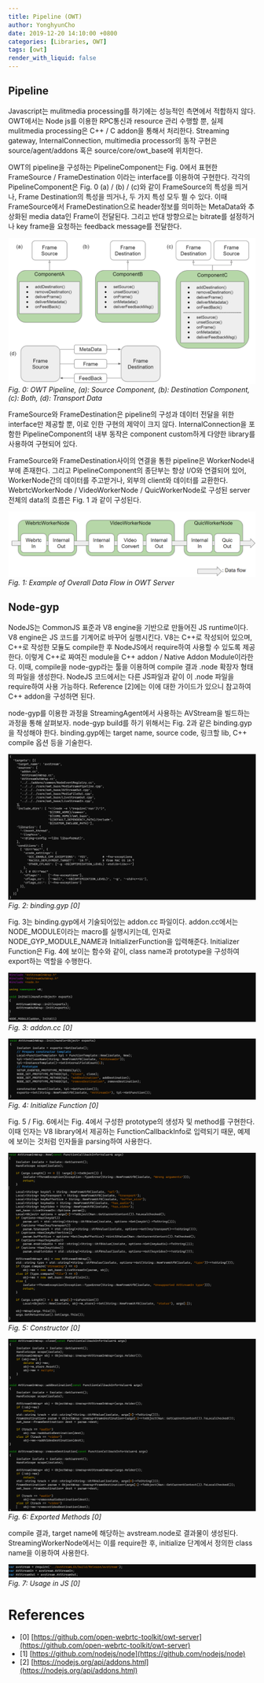 ```yaml
---
title: Pipeline (OWT)
author: YonghyunCho
date: 2019-12-20 14:10:00 +0800
categories: [Libraries, OWT]
tags: [owt]
render_with_liquid: false
---
```


## Pipeline

Javascript는 mulitmedia processing를 하기에는 성능적인 측면에서 적합하지 않다.  OWT에서는 Node js를 이용한 RPC통신과 resource 관리 수행할 뿐, 실제 mulitmedia processing은 C++ / C addon을 통해서 처리한다. Streaming gateway, InternalConnection, multimedia processor의 동작 구현은 source/agent/addons 혹은 source/core/owt_base에 위치한다.

OWT의 pipeline을 구성하는 PipelineComponent는 Fig. 0에서 표현한 FrameSource / FrameDestination 이라는 interface를 이용하여 구현한다. 각각의 PipelineComponent은 Fig. 0 (a) / (b) / (c)와 같이 FrameSource의 특성을 띄거나, Frame Destination의 특성을 띄거나, 두 가지 특성 모두 띌 수 있다. 이때 FrameSource에서 FrameDestination으로 header정보를 의미하는 MetaData와 추상화된 media data인 Frame이 전달된다. 그리고 반대 방향으로는 bitrate를 설정하거나 key frame을 요청하는 feedback message를 전달한다.

![OWT Pipeline](/assets/img/post/owt/pipeline/owt_pipeline.png)
_Fig. 0: OWT Pipeline, (a): Source Component, (b): Destination Component, (c): Both, (d): Transport Data_

FrameSource와 FrameDestination은 pipeline의 구성과 데이터 전달을 위한 interface만 제공할 뿐, 이로 인한 구현의 제약이 크지 않다. InternalConnection을 포함한 PipelineComponent의 내부 동작은 component custom하게 다양한 library를 사용하여 구현되어 있다.

FrameSource와 FrameDestination사이의 연결을 통한 pipeline은 WorkerNode내부에 존재한다. 그리고 PipelineComponent의 종단부는 항상 I/O와 연결되어 있어, WorkerNode간의 데이터를 주고받거나, 외부의 client와 데이터를 교환한다. WebrtcWorkerNode / VideoWorkerNode / QuicWorkerNode로 구성된 server전체의 data의 흐름은 Fig. 1 과 같이 구성된다.

![Overall Data Flow](/assets/img/post/owt/pipeline/data_flow.png)
_Fig. 1: Example of Overall Data Flow in OWT Server_

## Node-gyp

NodeJS는 CommonJS 표준과 V8 engine을 기반으로 만들어진 JS runtime이다. V8 engine은 JS 코드를 기계어로 바꾸어 실행시킨다. V8는 C++로 작성되어 있으며, C++로 작성한 모듈도 compile한 후 NodeJS에서 require하여 사용할 수 있도록 제공한다. 이렇게 C++로 짜여진 module을 C++ addon / Native Addon Module이라한다. 이때, compile을 node-gyp라는 툴을 이용하며 compile 결과 .node 확장자 형태의 파일을 생성한다. NodeJS 코드에서는 다른 JS파일과 같이 이 .node 파일을 require하여 사용 가능하다. Reference [2]에는 이에 대한 가이드가 있으니 참고하여 C++ addon을 구성하면 된다.

node-gyp를 이용한 과정을 StreamingAgent에서 사용하는 AVStream을 빌드하는 과정을 통해 살펴보자. node-gyp build를 하기 위해서는 Fig. 2과 같은 binding.gyp을 작성해야 한다. binding.gyp에는 target name, source code, 링크할 lib, C++ compile 옵션 등을 기술한다.

![binding.gyp](/assets/img/post/owt/pipeline/gyp.png)
_Fig. 2: binding.gyp [0]_

Fig. 3는 binding.gyp에서 기술되어있는 addon.cc 파일이다. addon.cc에서는 NODE_MODULE이라는 macro를 실행시키는데, 인자로 NODE_GYP_MODULE_NAME과 InitializerFunction을 입력해준다. Initializer Function은 Fig. 4에 보이는 함수와 같이, class name과 prototype을 구성하여 export하는 역할을 수행한다.

![addon.cc](/assets/img/post/owt/pipeline/addon.png)
_Fig. 3: addon.cc [0]_

![Initialize Function](/assets/img/post/owt/pipeline/initialize_function.png)
_Fig. 4: Initialize Function [0]_

Fig. 5 / Fig. 6에서는 Fig. 4에서 구성한 prototype의 생성자 및 method를 구현한다. 이때 인자는 V8 library에서 제공하는 FunctionCallbackInfo로 입력되기 때문, 예제에 보이는 것처럼 인자들을 parsing하여 사용한다.

![addon.cc](/assets/img/post/owt/pipeline/constructor.png)
_Fig. 5: Constructor [0]_

![Exported Methods](/assets/img/post/owt/pipeline/exported_method.png)
_Fig. 6: Exported Methods [0]_

compile 결과, target name에 해당하는 avstream.node로 결과물이 생성된다. StreamingWorkerNode에서는 이를 require한 후, initialize 단계에서 정의한 class name을 이용하여 사용한다.

![Usage in JS](/assets/img/post/owt/pipeline/usage_js.png)
_Fig. 7: Usage in JS [0]_

# References

- [0] [https://github.com/open-webrtc-toolkit/owt-server](https://github.com/open-webrtc-toolkit/owt-server)
- [1] [https://github.com/nodejs/node](https://github.com/nodejs/node)
- [2] [https://nodejs.org/api/addons.html](https://nodejs.org/api/addons.html)